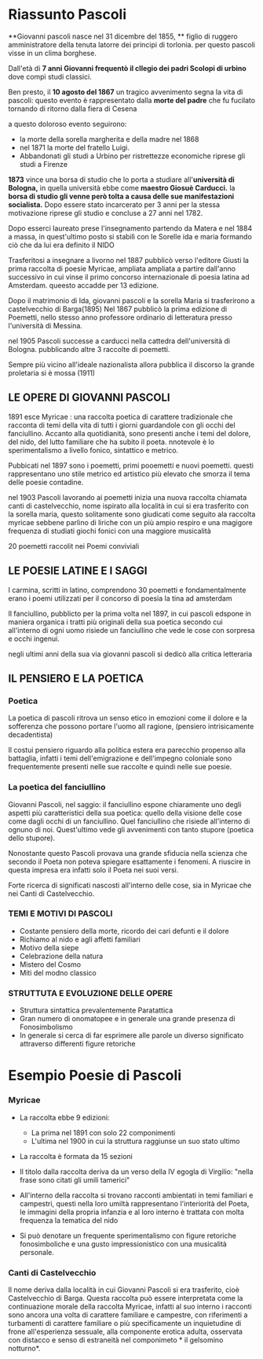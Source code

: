 # Riassunto Pascoli

**Giovanni pascoli nasce nel 31 dicembre del 1855, **
figlio di ruggero amministratore della tenuta latorre dei principi di torlonia.
per questo pascoli visse in un clima borghese.

Dall'età di **7 anni Giovanni frequentò il cllegio dei padri Scolopi di urbino** dove compì
studi classici.

Ben presto, il **10 agosto del 1867** un tragico avvenimento segna la vita di pascoli:
questo evento è rappresentato dalla **morte del padre** che fu fucilato tornando 
di ritorno dalla fiera di Cesena

a questo doloroso evento seguirono:
- la morte della sorella margherita e della madre nel 1868
- nel 1871 la morte del fratello Luigi.
- Abbandonati gli studi a Urbino per ristrettezze economiche riprese gli studi a Firenze

**1873** vince una borsa di studio che lo porta a studiare all'**università di Bologna,** in 
quella università ebbe come **maestro Giosuè Carducci.**
la **borsa di studio gli venne però tolta a causa delle sue manifestazioni socialista.**
Dopo essere stato incarcerato per 3 anni per la stessa motivazione riprese gli studio 
e concluse a 27 anni nel 1782.

Dopo esserci laureato prese l'insegnamento partendo da Matera e nel 1884 a massa, 
in quest'ultimo posto si stabilì con le Sorelle ida e maria formando ciò che
da lui era definito il NIDO

Trasferitosi a insegnare a livorno nel 1887 pubblicò verso l'editore Giusti la 
prima raccolta di poesie Myricae, ampliata ampliata a partire dall'anno successivo
in cui vinse il primo concorso internazionale di poesia latina ad Amsterdam.
queesto accadde per 13 edizione.

Dopo il matrimonio di Ida, giovanni pascoli e la sorella Maria si trasferirono a castelvecchio di Barga(1895)
Nel 1867 pubblicò la prima edizione di Poemetti, nello stesso anno professore ordinario di letteratura presso
l'università di Messina.

nel 1905 Pascoli successe a carducci nella cattedra dell'università di Bologna. pubblicando altre 3 raccolte di poemetti.

Sempre più vicino all'ideale nazionalista allora pubblica il discorso la grande proletaria si è mossa (1911)

## LE OPERE DI GIOVANNI PASCOLI

1891 esce Myricae : una raccolta poetica di carattere tradizionale che racconta di temi della vita di tutti i giorni 
guardandole con gli occhi del fanciullino.
Accanto alla quotidianità, sono presenti anche i temi del dolore, del nido, del lutto familiare che ha subito il poeta.
nnotevole è lo sperimentalismo a livello fonico, sintattico e metrico.

Pubbicati nel 1897 sono i poemetti, primi pooemetti e nuovi poemetti.
questi rappresentano uno stile metrico ed artistico più elevato che smorza 
il tema delle poesie contadine.

nel 1903 Pascoli lavorando ai poemetti inizia una nuova raccolta chiamata canti di castelvecchio, nome ispirato alla località in
cui si era trasferito con la sorella maria, questo solitamente sono giudicati come seguito ala raccolta myricae sebbene
parlino di liriche con un più ampio respiro e una magigore frequenza di studiati giochi fonici con una maggiore musicalità

20 poemetti raccolit nei Poemi conviviali

## LE POESIE LATINE E I SAGGI
I carmina, scritti in latino, comprendono 30 poemetti e fondamentalmente erano i poemi utilizzati per il concorso di poesia la
tina ad amsterdam

Il fanciullino, pubblicto per la prima volta nel 1897, in cui pascoli edspone in maniera organica i tratti più originali della sua poetica
secondo cui all'interno di ogni uomo risiede un fanciullino che vede le cose con sorpresa e occhi ingenui.

negli ultimi anni della sua via giovanni pascoli si dedicò alla critica letteraria



## IL PENSIERO E LA POETICA

### Poetica

La poetica di pascoli ritrova un senso etico in emozioni come il dolore e la sofferenza che possono portare l'uomo all ragione,
(pensiero intrisicamente decadentista)

Il costui pensiero riguardo alla politica estera era parecchio propenso alla battaglia, infatti i temi dell'emigrazione e dell'impegno coloniale sono frequentemente presenti nelle sue raccolte e quindi nelle sue poesie.

### La poetica del fanciullino

Giovanni Pascoli, nel saggio: il fanciullino espone chiaramente uno degli aspetti più caratteristici della sua poetica: quello della visione delle cose come dagli occhi di un fanciullino. Quel fanciullino che risiede all'interno di ognuno di noi.
Quest'ultimo vede gli avvenimenti con tanto stupore (poetica dello stupore).

Nonostante questo Pascoli provava una grande sfiducia nella scienza che secondo il Poeta non poteva spiegare esattamente i fenomeni. A riuscire in questa impresa era infatti solo il Poeta nei suoi versi.

Forte ricerca di significati nascosti all'interno delle cose, sia in Myricae che nei Canti di Castelvecchio.

### TEMI E MOTIVI DI PASCOLI

- Costante pensiero della morte, ricordo dei cari defunti e il dolore 
- Richiamo al nido e agli affetti familiari 
- Motivo della siepe
- Celebrazione della natura
- Mistero del Cosmo
- Miti del modno classico

### STRUTTUTA E EVOLUZIONE DELLE OPERE

- Struttura sintattica prevalentemente Paratattica
- Gran numero di onomatopee e in generale una grande presenza di Fonosimbolismo
- In generale si cerca di far esprimere alle parole un diverso significato attraverso differenti figure retoriche

# Esempio Poesie di Pascoli

### Myricae
- La raccolta ebbe 9 edizioni:
	- La prima nel 1891 con solo 22 componimenti
	- L'ultima nel 1900 in cui la struttura raggiunse un suo stato ultimo 

- La raccolta è formata da 15 sezioni

- Il titolo dalla raccolta deriva da un verso della IV egogla di Virgilio: "nella frase sono citati gli umili tamerici"
- All'interno della raccolta si trovano racconti ambientati in temi familiari e campestri, questi nella loro umiltà rappresentano l'interiorità del Poeta, le immagini della propria infanzia e al loro interno è trattata con molta frequenza la tematica del nido
- Si può denotare un frequente sperimentalismo con figure retoriche fonosimboliche e una  gusto impressionistico con una musicalità personale.

### Canti di Castelvecchio

Il nome deriva dalla località in cui Giovanni Pascoli si era trasferito, cioè Castelvecchio di Barga.
Questa raccolta può essere interpretata come la continuazione morale della raccolta Myricae, infatti al suo interno i racconti sono ancora una volta di carattere familiare e campestre, con riferimenti a turbamenti di carattere familiare o più specificamente un inquietudine di frone all'esperienza sessuale, alla componente erotica adulta, osservata con distacco e senso di estraneità nel componimeto * il gelsomino notturno*.


<!--stackedit_data:
eyJoaXN0b3J5IjpbMjAxNDYzNjczLDIxMzYzMjEwNzZdfQ==
-->